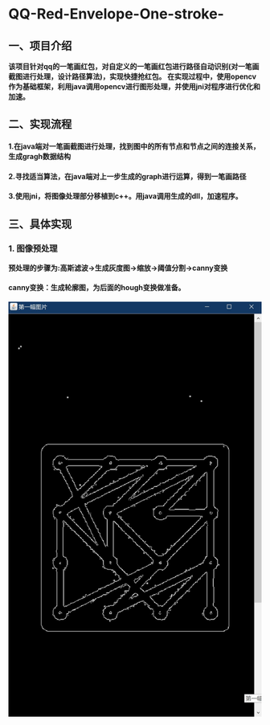 # QQ-Red-Envelope-One-stroke-

## 一、项目介绍
   **该项目针对qq的一笔画红包，对自定义的一笔画红包进行路径自动识别(对一笔画截图进行处理，设计路径算法)，实现快捷抢红包。
在实现过程中，使用opencv作为基础框架，利用java调用opencv进行图形处理，并使用jni对程序进行优化和加速。**
## 二、实现流程
#### 1.在java端对一笔画截图进行处理，找到图中的所有节点和节点之间的连接关系，生成gragh数据结构
#### 2.寻找适当算法，在java端对上一步生成的graph进行运算，得到一笔画路径
#### 3.使用jni，将图像处理部分移植到c++。用java调用生成的dll，加速程序。
## 三、具体实现
### 1. 图像预处理
**预处理的步骤为:高斯滤波->生成灰度图->缩放->阈值分割->canny变换**
#### canny变换：生成轮廓图，为后面的hough变换做准备。
![alt text](/image/canny.JPG)



